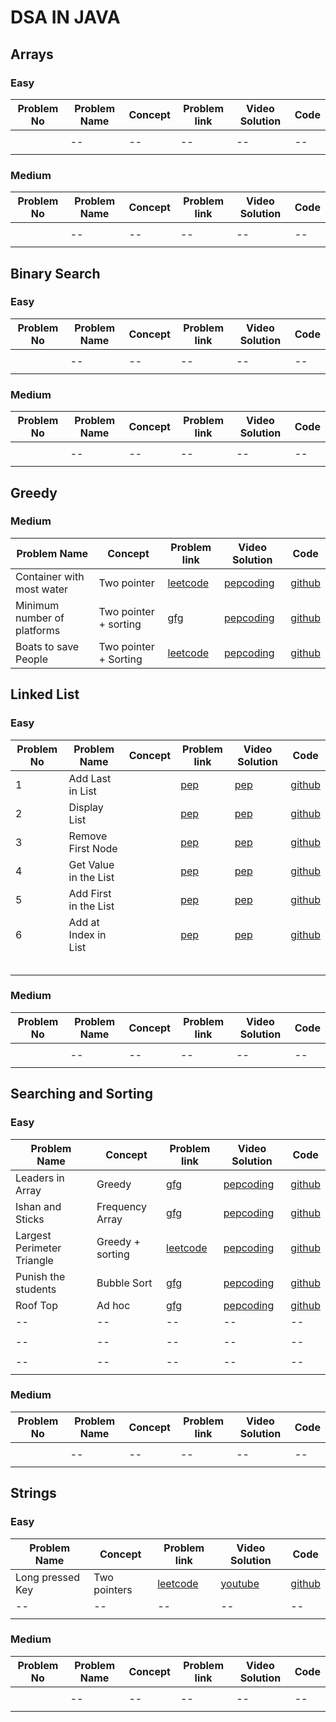 
# DSA IN JAVA

##  Arrays

### Easy
| Problem No | Problem Name | Concept | Problem link  |Video Solution| Code |
 |--|--|--|--|--|--| 
| |  |  |  | | |  
| |--|--|--|--|--|
|  |  |  |  | | |

### Medium

| Problem No | Problem Name | Concept | Problem link  |Video Solution| Code |
 |--|--|--|--|--|--| 
| |  |  |  | | |  
| |--|--|--|--|--|
|  |  |  |  | | |

## Binary Search


### Easy
| Problem No | Problem Name | Concept | Problem link  |Video Solution| Code |
 |--|--|--|--|--|--| 
| |  |  |  | | |  
| |--|--|--|--|--|
|  |  |  |  | | |


### Medium

| Problem No | Problem Name | Concept | Problem link  |Video Solution| Code |
 |--|--|--|--|--|--| 
| |  |  |  | | |  
| |--|--|--|--|--|
|  |  |  |  | | |

##  Greedy


### Medium

| Problem Name | Concept | Problem link  |Video Solution| Code |
 |--|--|--|--|--| 
|Container with most water  | Two pointer | [leetcode](https://leetcode.com/problems/container-with-most-water/submissions/1235520679/)  | [pepcoding](https://www.youtube.com/watch?v=qUDp8IUbZto&list=PL-Jc9J83PIiE-TR27GB7V5TBLQRT5RnSl&index=3)|[github](https://github.com/Strange-boy/DSA_Java/blob/main/src/ContainerWithMostWater.java) |  
|Minimum number of platforms|Two pointer + sorting|[gfg](https://www.geeksforgeeks.org/problems/minimum-platforms-1587115620/1)|[pepcoding](https://www.youtube.com/watch?v=FkJZlZHWUyk&list=PL-Jc9J83PIiE-TR27GB7V5TBLQRT5RnSl&index=67)|[github](https://github.com/Strange-boy/DSA_Java/blob/main/src/FindMinPlatforms.java)|
| Boats to save People | Two pointer + Sorting  | [leetcode](https://leetcode.com/problems/boats-to-save-people/submissions/1239903706/) |[pepcoding](https://www.youtube.com/watch?v=_KRgvkkxTzQ&list=PL-Jc9J83PIiE-TR27GB7V5TBLQRT5RnSl&index=40) | [github](https://github.com/Strange-boy/DSA_Java/blob/main/src/BoatsToSavePeople.java)|  

##  Linked List

### Easy
| Problem No | Problem Name | Concept | Problem link  |Video Solution| Code |
 |--|--|--|--|--|--| 
| 1 | Add Last in List |  | [pep](https://www.youtube.com/watch?v=r9FxRiIZhK4&list=PL-Jc9J83PIiF5VZmktfqW6WVU1pxBF6l_&index=3)  | [pep](https://www.youtube.com/watch?v=fjjORH3nWy4&list=PL-Jc9J83PIiF5VZmktfqW6WVU1pxBF6l_&index=4) | [github](https://github.com/Strange-boy/DSA_Java/blob/main/src/AddLastLinkedList.java) |  
| 2 | Display List | | [pep](https://www.youtube.com/watch?v=6gR9_lA8uW8&list=PL-Jc9J83PIiF5VZmktfqW6WVU1pxBF6l_&index=5)| [pep](https://www.youtube.com/watch?v=3yK7SkmdZrE&list=PL-Jc9J83PIiF5VZmktfqW6WVU1pxBF6l_&index=6) |[github](https://github.com/Strange-boy/DSA_Java/blob/main/src/DisplayLinkedList.java)|
| 3 | Remove First Node | | [pep](https://www.youtube.com/watch?v=3za9tOwFyCY&list=PL-Jc9J83PIiF5VZmktfqW6WVU1pxBF6l_&index=7) | [pep](https://www.youtube.com/watch?v=QyfG6meLJBQ&list=PL-Jc9J83PIiF5VZmktfqW6WVU1pxBF6l_&index=8) | [github](https://github.com/Strange-boy/DSA_Java/blob/main/src/RemoveFirstNode.java)|
| 4 | Get Value in the List |  | [pep](https://www.youtube.com/watch?v=MGwnkGap5s8&list=PL-Jc9J83PIiF5VZmktfqW6WVU1pxBF6l_&index=10) |[pep](https://www.youtube.com/watch?v=MGwnkGap5s8&list=PL-Jc9J83PIiF5VZmktfqW6WVU1pxBF6l_&index=10) | [github](https://github.com/Strange-boy/DSA_Java/blob/main/src/GetValueInList.java)|
| 5 | Add First in the List |  | [pep](https://www.youtube.com/watch?v=qsz2QlQpFg4&list=PL-Jc9J83PIiF5VZmktfqW6WVU1pxBF6l_&index=11) | [pep](https://www.youtube.com/watch?v=DfP-tb68t20&list=PL-Jc9J83PIiF5VZmktfqW6WVU1pxBF6l_&index=12) |[github](https://github.com/Strange-boy/DSA_Java/blob/main/src/AddFirstInList.java) |
| 6 | Add at Index in List |  | [pep](https://www.youtube.com/watch?v=ObCDzE-eAgA&list=PL-Jc9J83PIiF5VZmktfqW6WVU1pxBF6l_&index=13) | [pep](https://www.youtube.com/watch?v=n9E27Z4zjpk&list=PL-Jc9J83PIiF5VZmktfqW6WVU1pxBF6l_&index=14) | [github](https://github.com/Strange-boy/DSA_Java/blob/main/src/AddAtIndexList.java) |
|  |  |  |  | | |
|  |  |  |  | | |
|  |  |  |  | | |
|  |  |  |  | | |
|  |  |  |  | | |


### Medium

| Problem No | Problem Name | Concept | Problem link  |Video Solution| Code |
 |--|--|--|--|--|--| 
| |  |  |  | | |  
| |--|--|--|--|--|
|  |  |  |  | | |


## Searching and Sorting

### Easy
| Problem Name | Concept | Problem link  |Video Solution| Code |
 |--|--|--|--|--| 
| Leaders in Array |Greedy  |[gfg](https://www.geeksforgeeks.org/problems/leaders-in-an-array-1587115620/1) | [pepcoding](https://www.youtube.com/watch?v=jaWfUvmf7iU&list=PL-Jc9J83PIiHhXKonZxk7gbEWsmSYP5kq&index=41)|[github](https://github.com/Strange-boy/DSA_Java/blob/main/src/LeadersInArray.java) | 
| Ishan and Sticks | Frequency Array |[gfg](https://www.geeksforgeeks.org/problems/ishaan-and-sticks0542/1)|[pepcoding](https://www.youtube.com/watch?v=KVY27ZrLgZE&list=PL-Jc9J83PIiHhXKonZxk7gbEWsmSYP5kq&index=42)|[github](https://github.com/Strange-boy/DSA_Java/blob/main/src/IshanAndSticks.java)| 
| Largest Perimeter Triangle | Greedy + sorting | [leetcode](https://leetcode.com/problems/largest-perimeter-triangle/)  |[pepcoding](https://www.youtube.com/watch?v=2t2G4yFp2Zk&list=PL-Jc9J83PIiHhXKonZxk7gbEWsmSYP5kq&index=40) | [github](https://github.com/Strange-boy/DSA_Java/blob/main/src/LargestPerimeterTriangle.java)|
|Punish the students |Bubble Sort|[gfg](https://www.geeksforgeeks.org/problems/punish-the-students5726/1)|[pepcoding](https://www.geeksforgeeks.org/problems/punish-the-students5726/1)|[github](https://github.com/Strange-boy/DSA_Java/blob/main/src/PunishTheStudents.java)|
| Roof Top | Ad hoc |[gfg](https://www.geeksforgeeks.org/problems/roof-top-1587115621/1) | [pepcoding](https://www.youtube.com/watch?v=wfK1ZgmumRo&list=PL-Jc9J83PIiHhXKonZxk7gbEWsmSYP5kq&index=9) |[github](https://github.com/Strange-boy/DSA_Java/blob/main/src/RoofTops.java) |  
|--|--|--|--|--| 
|  |  |  | | |  
|--|--|--|--|--|
|  |  |  | | |  
|--|--|--|--|--|
|  |  |  | | |

### Medium

| Problem No | Problem Name | Concept | Problem link  |Video Solution| Code |
 |--|--|--|--|--|--| 
| |  |  |  | | |  
| |--|--|--|--|--|
|  |  |  |  | | |



##  Strings

### Easy
| Problem Name | Concept | Problem link  |Video Solution| Code |
 |--|--|--|--|--| 
|Long pressed Key| Two pointers |[leetcode](https://leetcode.com/problems/long-pressed-name/description/) | [youtube](https://www.youtube.com/watch?v=738Dy3D-q-E&list=PL-Jc9J83PIiE-TR27GB7V5TBLQRT5RnSl) |[github](https://github.com/Strange-boy/DSA_Java/blob/main/src/LongPressedName.java) |  
|--|--|--|--|--|
|  |  |  | | |

### Medium

| Problem No | Problem Name | Concept | Problem link  |Video Solution| Code |
 |--|--|--|--|--|--| 
| |  |  |  | | |  
| |--|--|--|--|--|
|  |  |  |  | | |
